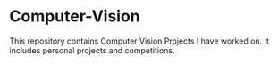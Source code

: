 # Computer-Vision
This repository contains Computer Vision Projects I have worked on. It includes personal projects and competitions.
